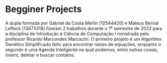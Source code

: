# Begginer Projects

A dupla formada por Gabriel da Costa Merlin [12544420] e Mateus Bernal Leffeck [13673318] fizeram 2 trabalhos
durante o 1º semestre de 2022 para a disciplina de Introdução à Ciência de Computação I ministrada pelo professor
Ricardo Marcondes Marcacini. O primeiro projeto é um Algoritmo Genético Simplificado feito para encontrar raízes
de equações, enquanto o segundo é uma Agenda Inteligente na qual podemos, entre outras coisas, inserir, deletar
e buscar contatos.
